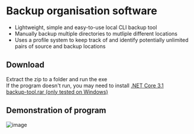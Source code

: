 # Backup organisation software
- Lightweight, simple and easy-to-use local CLI backup tool
- Manually backup multiple directories to mutliple different locations
- Uses a profile system to keep track of and identify potentially unlimited pairs of source and backup locations

## Download
Extract the zip to a folder and run the exe\
If the program doesn't run, you may need to install [.NET Core 3.1](https://dotnet.microsoft.com/download/dotnet/thank-you/sdk-3.1.412-windows-x64-installer)\
[backup-tool.rar (only tested on Windows)](https://github.com/elliot-mb/backup-utility/raw/master/backup-tool.rar)

## Demonstration of program
![image](https://user-images.githubusercontent.com/45922387/131898659-b4836337-9f58-41f9-a47f-affad903f4a4.png)




